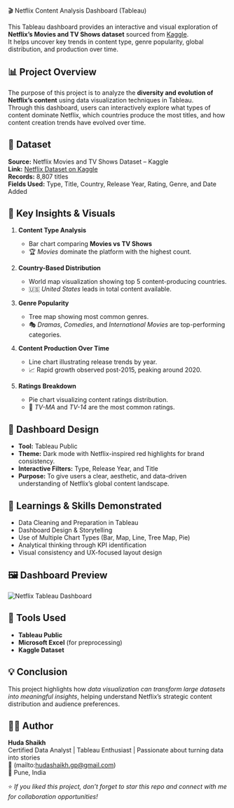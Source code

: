 🎬 Netflix Content Analysis Dashboard (Tableau)

This Tableau dashboard provides an interactive and visual exploration of **Netflix’s Movies and TV Shows dataset** sourced from [Kaggle](https://www.kaggle.com/shivamb/netflix-shows).  
It helps uncover key trends in content type, genre popularity, global distribution, and production over time.

## 📊 Project Overview

The purpose of this project is to analyze the **diversity and evolution of Netflix’s content** using data visualization techniques in Tableau.  
Through this dashboard, users can interactively explore what types of content dominate Netflix, which countries produce the most titles, and how content creation trends have evolved over time.

## 📂 Dataset

**Source:** Netflix Movies and TV Shows Dataset – Kaggle  
**Link:** [Netflix Dataset on Kaggle](https://www.kaggle.com/shivamb/netflix-shows)  
**Records:** 8,807 titles  
**Fields Used:** Type, Title, Country, Release Year, Rating, Genre, and Date Added

## 🚀 Key Insights & Visuals

1. **Content Type Analysis**
   - Bar chart comparing **Movies vs TV Shows**
   - 🏆 *Movies* dominate the platform with the highest count.

2. **Country-Based Distribution**
   - World map visualization showing top 5 content-producing countries.
   - 🇺🇸 *United States* leads in total content available.

3. **Genre Popularity**
   - Tree map showing most common genres.
   - 🎭 *Dramas*, *Comedies*, and *International Movies* are top-performing categories.

4. **Content Production Over Time**
   - Line chart illustrating release trends by year.
   - 📈 Rapid growth observed post-2015, peaking around 2020.

5. **Ratings Breakdown**
   - Pie chart visualizing content ratings distribution.
   - 🔞 *TV-MA* and *TV-14* are the most common ratings.

## 🎨 Dashboard Design

- **Tool:** Tableau Public  
- **Theme:** Dark mode with Netflix-inspired red highlights for brand consistency.  
- **Interactive Filters:** Type, Release Year, and Title  
- **Purpose:** To give users a clear, aesthetic, and data-driven understanding of Netflix’s global content landscape.

## 🧠 Learnings & Skills Demonstrated

- Data Cleaning and Preparation in Tableau  
- Dashboard Design & Storytelling  
- Use of Multiple Chart Types (Bar, Map, Line, Tree Map, Pie)  
- Analytical thinking through KPI identification  
- Visual consistency and UX-focused layout design

## 🖼️ Dashboard Preview

![Netflix Tableau Dashboard](./Screenshot.png)

## 🧰 Tools Used

- **Tableau Public**
- **Microsoft Excel** (for preprocessing)
- **Kaggle Dataset**

## 💡 Conclusion

This project highlights how *data visualization can transform large datasets into meaningful insights*, helping understand Netflix’s strategic content distribution and audience preferences.

## 👩‍💻 Author

**Huda Shaikh**  
Certified Data Analyst | Tableau Enthusiast | Passionate about turning data into stories  
📧 (mailto:hudashaikh.gp@gmail.com)  
📍 Pune, India  

⭐ *If you liked this project, don’t forget to star this repo and connect with me for collaboration opportunities!*
